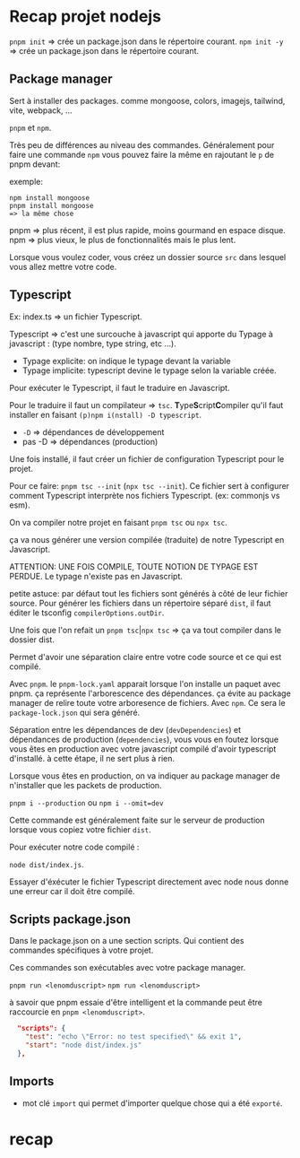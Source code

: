 # Recap projet nodejs

`pnpm init` => crée un package.json dans le répertoire courant.
`npm init -y` => crée un package.json dans le répertoire courant.

## Package manager

Sert à installer des packages. comme mongoose, colors, imagejs, tailwind, vite, webpack, ...

`pnpm` et `npm`.

Très peu de différences au niveau des commandes. Généralement pour faire une commande `npm` vous pouvez faire la même en rajoutant le `p` de pnpm devant:

exemple:
```
npm install mongoose
pnpm install mongoose
=> la même chose
```

pnpm => plus récent, il est plus rapide, moins gourmand en espace disque.
npm => plus vieux, le plus de fonctionnalités mais le plus lent.


Lorsque vous voulez coder, vous créez un dossier source `src` dans lesquel vous allez mettre votre code.

## Typescript

Ex: index.ts => un fichier Typescript.

Typescript => c'est une surcouche à javascript qui apporte du Typage à javascript : (type nombre, type string, etc ...).

- Typage explicite: on indique le typage devant la variable
- Typage implicite: typescript devine le typage selon la variable créée.


Pour exécuter le Typescript, il faut le traduire en Javascript.

Pour le traduire il faut un compilateur => `tsc`.
**T**ype**S**cript**C**ompiler qu'il faut installer en faisant `(p)npm i(nstall) -D typescript`.

- `-D` => dépendances de développement
- pas -D => dépendances (production)

Une fois installé, il faut créer un fichier de configuration Typescript pour le projet.

Pour ce faire: `pnpm tsc --init` (`npx tsc --init`). Ce fichier sert à configurer comment Typescript interprète nos fichiers Typescript. (ex: commonjs vs esm).

On va compiler notre projet en faisant `pnpm tsc` ou `npx tsc`.

ça va nous générer une version compilée (traduite) de notre Typescript en Javascript.

ATTENTION: UNE FOIS COMPILE, TOUTE NOTION DE TYPAGE EST PERDUE. Le typage n'existe pas en Javascript.

petite astuce: par défaut tout les fichiers sont générés à côté de leur fichier source. Pour générer les fichiers dans un répertoire séparé `dist`, il faut éditer le tsconfig `compilerOptions.outDir`.

Une fois que l'on refait un `pnpm tsc`|`npx tsc` => ça va tout compiler dans le dossier dist.

Permet d'avoir une séparation claire entre votre code source et ce qui est compilé.

Avec `pnpm`. le `pnpm-lock.yaml` apparait lorsque l'on installe un paquet avec pnpm. ça représente l'arborescence des dépendances. ça évite au package manager de relire toute votre arboresence de fichiers. 
Avec `npm`. Ce sera le `package-lock.json` qui sera généré.

Séparation entre les dépendances de dev (`devDependencies`) et dépendances de production (`dependencies`), vous vous en foutez lorsque vous êtes en production avec votre javascript compilé d'avoir typescript d'installé. à cette étape, il ne sert plus à rien.

Lorsque vous êtes en production, on va indiquer au package manager de n'installer que les packets de production.

`pnpm i --production` ou `npm i --omit=dev`

Cette commande est généralement faite sur le serveur de production lorsque vous copiez votre fichier `dist`.

Pour exécuter notre code compilé :

`node dist/index.js`.

Essayer d'éxécuter le fichier Typescript directement avec node nous donne une erreur car il doit être compilé.

## Scripts package.json

Dans le package.json on a une section scripts. Qui contient des commandes spécifiques à votre projet.

Ces commandes son exécutables avec votre package manager.

`pnpm run <lenomduscript>`
`npm run <lenomduscript>`

à savoir que pnpm essaie d'être intelligent et la commande peut être raccourcie en `pnpm <lenomduscript>`.

```json
  "scripts": {
    "test": "echo \"Error: no test specified\" && exit 1",
    "start": "node dist/index.js"
  },
```

## Imports

- mot clé `import` qui permet d'importer quelque chose qui a été `exporté`.
# recap